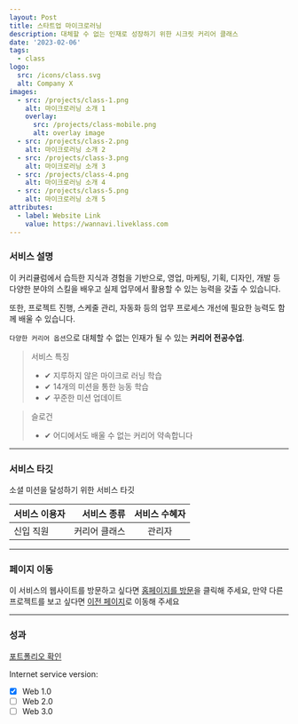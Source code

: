 ```yaml
---
layout: Post
title: 스타트업 마이크로러닝
description: 대체할 수 없는 인재로 성장하기 위한 시크릿 커리어 클래스
date: '2023-02-06'
tags:
  - class
logo:
  src: /icons/class.svg
  alt: Company X
images:
  - src: /projects/class-1.png
    alt: 마이크로러닝 소개 1
    overlay:
      src: /projects/class-mobile.png
      alt: overlay image
  - src: /projects/class-2.png
    alt: 마이크로러닝 소개 2
  - src: /projects/class-3.png
    alt: 마이크로러닝 소개 3
  - src: /projects/class-4.png
    alt: 마이크로러닝 소개 4
  - src: /projects/class-5.png
    alt: 마이크로러닝 소개 5
attributes:
  - label: Website Link
    value: https://wannavi.liveklass.com
---
```


### 서비스 설명

이 커리큘럼에서 습득한 지식과 경험을 기반으로,
영업, 마케팅, 기획, 디자인, 개발 등 다양한 분야의 스킬을 배우고
실제 업무에서 활용할 수 있는 능력을 갖출 수 있습니다.

또한, 프로젝트 진행, 스케줄 관리, 자동화 등의 업무 프로세스 개선에
필요한 능력도 함께 배울 수 있습니다.

`다양한 커리어 옵션`으로 대체할 수 없는 인재가 될 수 있는 **커리어 전공수업**.

> 서비스 특징
> - ✔ 지루하지 않은 마이크로 러닝 학습
> - ✔ 14개의 미션을 통한 능동 학습
> - ✔ 꾸준한 미션 업데이트

> 슬로건
> - ✔ 어디에서도 배울 수 없는 커리어 약속합니다

---

### 서비스 타깃

소셜 미션을 달성하기 위한 서비스 타깃

|서비스 이용자 |서비스 종류 | 서비스 수혜자|
|:--- | ---: | :---:|
|신입 직원|커리어 클래스|관리자|

---

### 페이지 이동

이 서비스의 웹사이트를 방문하고 싶다면 [홈페이지를 방문](https://wannavi.liveklass.com/)을 클릭해 주세요, 만약 다른 프로젝트를 보고 싶다면 [이전 페이지](../projects)로 이동해 주세요

---

### 성과

[포트폴리오 확인](../tags/class)

Internet service version:

- [x] Web 1.0
- [ ] Web 2.0
- [ ] Web 3.0